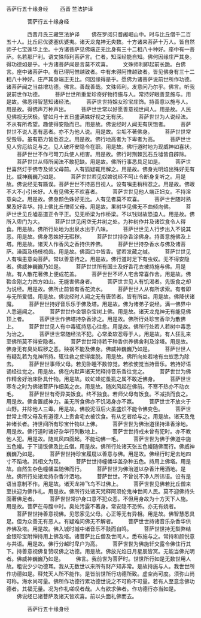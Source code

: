   菩萨行五十缘身经
　　西晋 竺法护译




　　　　菩萨行五十缘身经

　　　　西晋月氏三藏竺法护译
　　佛在罗阅只耆阇崛山中。时与比丘僧千二百五十人。比丘尼优婆塞优婆夷。诸天龙鬼神无央数。十方诸来菩萨十万人。皆自然师子七宝莲华上坐。十方诸菩萨见佛端正无比身有三十二相八十种好。座中有一菩萨。名若那尸利。语文殊师利菩萨言。仁者。知深经能自知。佛何因缘庄严其身。得功德如是乎。十方诸菩萨闻是言莫不欢喜。
　　文殊师利即起前长跪。白佛言。座中诸菩萨中。有已得阿惟越致者。中有未得阿惟越致者。皆见佛身有三十二相八十种好。庄严其身端正无比。何因缘得是乎。愿佛为诸菩萨说前世所作功德。诸菩萨闻之当益增功德。佛言。善哉善哉。文殊师利。发意问乃尔乎。佛言。听我说前世作功德。
　　菩萨世世所重爱珍奇好物持施与人。常持好眼善意施与。用是故。佛悉得智慧知诸经法。
　　菩萨世世持婇女珍宝庄饰。持善意以施与人。用是故。得佛声万种声出。
　　菩萨世世常以好愿善意视世间人。用是故。人民见佛视无厌极。譬如月十五日盛满姝好视之无有厌。
　　菩萨世世为人说经法。不从有所希望。趣使得安隐而已。用是故。佛说经时人闻无有厌饱者。
　　菩萨世世不说人恶有恶者。亦不为他人说。用是故。尘垢不著佛身。
　　菩萨世世常受毁辱。虽有筋力皆悉忍之。用是故。佛行地高者为下卑者为高。
　　菩萨世世见人穷厄给足与之。见人破坏安隐令在职。用是故。佛行道时地为现威神如喜状。
　　菩萨世世不作弓弩刀兵使人相害。用是故。佛行时荆棘瓦石丘墟皆自辟除。
　　菩萨世世从师所闻法不敢犯缺。用是故。佛所行事悉具足如是。
　　菩萨世世喜然灯于佛寺及师父母前。人有狐疑辄用解之。用是故。佛身光明焰出殊好无有比。威神巍巍乃如是。
　　菩萨世世若见奴婢说经不呵止令断身复听之。用是故。佛说经无有踬误。菩萨世世不持恶目视人。设有嗔恚稍稍忍之。用是故。佛眼不大不小引长好。人有见佛无不欢喜者。
　　菩萨世世见他人端正妇女。不持淫意向之。用是故。佛身颜色姝好无比。人有见者莫不欢喜。
　　菩萨世世随时熟果及好香华。持上佛比丘僧师父母。用是故。果树华见佛无不曲倾向佛。
　　菩萨世世见丘墟恶道正令平正。见无桥梁为作桥梁。不以钱财故恐迫人。用是故。佛所入卑门为大。
　　菩萨世世见闲空无井树之处。为种树作井及诸饮食令人得食。用是故。佛所行处地为出泉水出于八味。
　　菩萨世世见人行步出入不说其恶。用是故。佛身悉姝好无瑕秽。
　　菩萨世世持杂香涂佛身。持善意施佛及上塔。用是故。诸天人作香风之香持供养佛。
　　菩萨世世持杂香水与佛及诸菩萨。澡面及杨枝梳齿。用是故。佛面口中皆香。譬若发藏之缄。
　　菩萨世世见人有嗔恚意向菩萨。常以善意待之。用是故。佛行道时足下有虫蚁。无不得安隐者。佛威神巍巍乃如是。
　　菩萨世世所有国土及好香花衣被持施与佛。用是故。有人散花著佛上便成花盖。
　　菩萨世世不坏人宅舍常喜作舍。用是故。佛鞈金刚之力四方如山。无能害佛身者。
　　菩萨世世见人有饥渴者。先饭食之却为说经。用是故。佛所止前皆有香花流水。
　　菩萨世世人从有所求索。有者即与无所爱惜。用是故。佛说经时人闻之无有唐苦者。皆有所益。用是故。佛降伏诸魔。
　　菩萨世世持好音乐乐于佛及塔。用是故。佛为诸弟子说经。满一佛界中人悉遍闻之。
　　菩萨世世作金银杂宝树上佛。用是故。诸天龙鬼神无有能见佛顶上者。
　　菩萨世世作佛塔持杂香涂之。用是故。佛所行处珍宝香华为散佛上。
　　菩萨世世见人有中毒辄持慈心往愈。用是故。佛所行处若人若树中毒悉为治之。
　　菩萨世世常随经法不犯。心常柔软忍辱于人。用是故。有人狂乱来至佛所莫不得安隐者。
　　菩萨世世常持若干种香供养佛舍利及涂塔。用是故。佛身无有臭处瑕秽之恶。殃祸不能及佛身。佛威神巍巍乃如是。
　　菩萨世世人有疑乱若为鬼神所持。辄往救之使得度脱。用是故。佛所向处若地有虫蚁悉为除去。
　　菩萨世世事师父母。若见卧睡不数惊觉。若欲使觉当持音乐。若持好语诵经往觉之。用是故。佛在内默声诸天梵释持音乐香往觉之。
　　菩萨世世为佛作精舍好治床卧具什物。用是故。蚊虻蜂蛇蚤虱之属不敢近佛身。
　　菩萨世世寒冬之时为佛诸菩萨作细美之衣。用是故。随岚风起在佛前。不寒不热亦不动衣毛。
　　菩萨世世有奇异美饭食。终不独食。若师父母有饭食。不减损而食之。用是故。佛舍置威神力。虽无所食佛亦不饥渴身亦不羸。
　　菩萨世世不放火于山野。并除他人三毒。用是故。佛般泥洹后火虽盛炽不能令佛变色。
　　菩萨世世常上师父母及有道德人上贵舍宅衣被饮食。有从乞者给与之。用是故。诸天及鬼神诸长者。持世间所有珍宝什物以上佛。
　　菩萨世世为佛治道径持泽香涂地。用是故。佛行道时诸好杂华行列散地上。
　　菩萨世世持戒未曾有犯时。亦不教他人犯。用是故。随岚风四面起。不能动佛一毛。
　　菩萨世世为佛于佛道中施五色幔。于下请饭佛及比丘僧。用是故。佛所行处诸天张五色幔随佛而行。佛威神巍巍乃如是。
　　菩萨世世持珍宝履屣以善意与佛。用是故。佛经行时足去地四寸不蹈地。其相文为现。
　　菩萨世世持幢幡华盖杂种五色。持用上佛塔。用是故。自然生杂色幢幡盖随佛而行。
　　菩萨世世为佛治道以杂香汁用洒地。是故。佛所行处诸龙持杂香汁洒地。
　　菩萨世世。不曾说不净人所讳语。设有是语当意制不作。用是故。诸天龙神飞鸟不过佛上。
　　菩萨世世见佛若比丘僧来至扶迎为佛作礼。用是故。佛所行处诸天梵释阿须伦鬼神世间人民。莫不迎佛持头面著佛足者。
　　菩萨世世常护身口意不犯众恶。不但用身故为十方天下人施。用是故。菩萨在母腹中时。臭处污露不著身。常安隐不恐怖。亦无有娆者。
　　菩萨世世持善意视佛。见怨家见父母。心正等无有异相。用是故。佛智慧悉具足。但为众善无有恶人。有疑难问佛无不解者。
　　菩萨世世持诸音乐杂香华供养佛及塔。用是故。佛入城时城中诸音乐不鼓而自鸣。
　　菩萨世世持无梨弊结金银珍宝附惮持用上佛及塔。诸菩萨比丘僧及世间人。悉布施与之。常持和颜悦意与共语。用是故。佛行分越时卑户为高。
　　菩萨世世为佛施轩交露令佛住行其下。持善意视佛复赞叹佛之功德。用是故。佛放光焰日月星辰皆冥。无能当佛光明者。佛威神巍巍乃如是。
　　佛言。我前世为菩萨时。世世所行如是无数世用人故。粗说少少功德耳。我从无数世以来所有财产知非常。是故持施与人。我世世所作功德如是。释梵天人所不能作。是皆前世所行功德所致。虚空尚可度。须弥山尚可称。海水尚可量。佛所作功德行累功德世说之不可称不可量。若有人至意念佛功德者。其福无量。况为作礼嗟叹者哉。人有欲求佛者。作功德行亦当如是。
　　佛说经已诸菩萨及诸天皆欢喜。前以头面礼佛而去。

　　　　菩萨行五十缘身经


